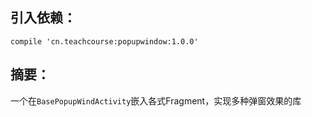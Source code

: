 ## 引入依赖：
```
compile 'cn.teachcourse:popupwindow:1.0.0'
```

## 摘要：
一个在`BasePopupWindActivity`嵌入各式Fragment，实现多种弹窗效果的库